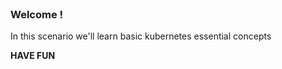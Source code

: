 
<br>

### Welcome !

In this scenario we'll learn basic kubernetes essential concepts

**HAVE FUN**
